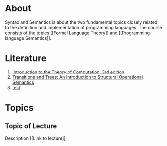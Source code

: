 ```toc
```
# About
Syntax and Semantics is about the two fundamental topics closely related to the definition and implementation of programming languages.
The course consists of the topics [[Formal Language Theory]] and [[Programming-language Semantics]].

# Literature
1. [Introduction to the Theory of Computation, 3rd edition](IntroToTheoryOfComp.pdf)
2. [Transitions and Trees: An Introduction to Structural Operational Semantics](TransitionsandTrees)
3. [test](Hans.pdf.pdf)

# Topics

## Topic of Lecture
Description
[[Link to lecture]]